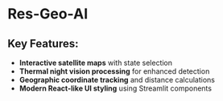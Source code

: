 # Res-Geo-AI

## Key Features:
- **Interactive satellite maps** with state selection
- **Thermal night vision processing** for enhanced detection
- **Geographic coordinate tracking** and distance calculations
- **Modern React-like UI styling** using Streamlit components
